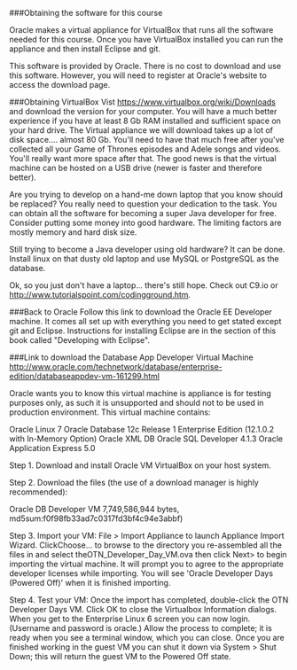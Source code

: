 


###Obtaining the software for this course

Oracle makes a virtual appliance for VirtualBox that runs all the software needed for this course. Once you have VirtualBox installed you can run the appliance and then install Eclipse and git.

This software is provided by Oracle. There is no cost to download and use this software. However, you will need to register at Oracle's website to access the download page.

###Obtaining VirtualBox
Vist https://www.virtualbox.org/wiki/Downloads and download the version for your computer. You will have a much better experience if you have at least 8 Gb RAM installed and sufficient space on your hard drive. The Virtual appliance we will download takes up a lot of disk space.... almost 80 Gb. You'll need to have that much free after you've collected all your Game of Thrones episodes and Adele songs and videos. You'll really want more space after that. The good news is that the virtual machine can be hosted on a USB drive (newer is faster and therefore better).

Are you trying to develop on a hand-me down laptop that you know should be replaced? You really need to question your dedication to the task. You can obtain all the software for becoming a super Java developer for free. Consider putting some money into good hardware. The limiting factors are mostly memory and hard disk size.

Still trying to become a Java developer using old hardware? It can be done. Install linux on that dusty old laptop and use MySQL or PostgreSQL as the database. 

Ok, so you just don't have a laptop... there's still hope. Check out C9.io or http://www.tutorialspoint.com/codingground.htm. 

###Back to Oracle
Follow this link to download the Oracle EE Developer machine. It comes all set up with everything you need to get stated except git and Eclipse. Instructions for installing Eclipse are in the section of this book called "Developing with Eclipse". 

###Link to download the Database App Developer Virtual Machine
http://www.oracle.com/technetwork/database/enterprise-edition/databaseappdev-vm-161299.html


Oracle wants you to know this virtual machine is appliance is for testing purposes only, as such it is unsupported and should not to be used in production environment. This virtual machine contains:

Oracle Linux 7
Oracle Database 12c Release 1 Enterprise Edition (12.1.0.2 with In-Memory Option)
Oracle XML DB
Oracle SQL Developer 4.1.3
Oracle Application Express 5.0

Step 1. Download and install Oracle VM VirtualBox on your host system.

Step 2. Download the files (the use of a download manager is highly recommended):

Oracle DB Developer VM 7,749,586,944 bytes, md5sum:f0f98fb33ad7c0317fd3bf4c94e3abbf)





Step 3. Import your VM: File > Import Appliance to launch Appliance Import Wizard. ClickChoose... to browse to the directory you re-assembled all the files in and select theOTN_Developer_Day_VM.ova then click Next> to begin importing the virtual machine. It will prompt you to agree to the appropriate developer licenses while importing. You will see 'Oracle Developer Days (Powered Off)' when it is finished importing.

Step 4. Test your VM: Once the import has completed, double-click the OTN Developer Days VM. Click OK to close the Virtualbox Information dialogs. When you get to the Enterprise Linux 6 screen you can now login. (Username and password is oracle.) Allow the process to complete; it is ready when you see a terminal window, which you can close. Once you are finished working in the guest VM you can shut it down via System > Shut Down; this will return the guest VM to the Powered Off state.